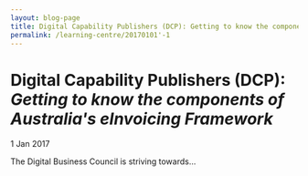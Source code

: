 ```yaml
---
layout: blog-page
title: Digital Capability Publishers (DCP): Getting to know the components of Australia''s eInvoicing Framework
permalink: /learning-centre/20170101'-1
---
```


# Digital Capability Publishers (DCP): *Getting to know the components of Australia's eInvoicing Framework*

1 Jan 2017

The Digital Business Council is striving towards...



